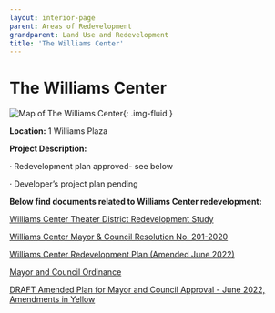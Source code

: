 ```yaml
---
layout: interior-page
parent: Areas of Redevelopment
grandparent: Land Use and Redevelopment
title: 'The Williams Center'
---
```


# The Williams Center

![Map of The Williams Center](wcmap.jpg){: .img-fluid }

**Location:** 1 Williams Plaza

**Project Description:** 

· Redevelopment plan approved- see below

· Developer’s project plan pending

**Below find documents related to Williams Center redevelopment:**

[Williams Center Theater District Redevelopment Study](https://storage.googleapis.com/static.rutherford-nj.com/community-development/williams-center/William%20Center_%20Theater%20District%20Redevelopment%20Study.pdf)

[Williams Center Mayor & Council Resolution No. 201-2020](https://storage.googleapis.com/static.rutherford-nj.com/community-development/williams-center/Wm%20Ctr%20M%26C%20RES201.pdf)

[Williams Center Redevelopment Plan (Amended June 2022)](https://storage.googleapis.com/static.rutherford-nj.com/community-development/williams-center/wcw%20RDP%20JUNE%202022%20ORD.pdf)

[Mayor and Council Ordinance](https://storage.googleapis.com/static.rutherford-nj.com/community-development/williams-center/3562-21%20Mayor%20%26%20Council%20Ordinance%20Williams%20Center.pdf)

[DRAFT Amended Plan for Mayor and Council Approval - June 2022, Amendments in Yellow](https://storage.googleapis.com/static.rutherford-nj.com/community-development/williams-center/Williams%20Center%20Sub%20Area%20A%202022%20June%20Revision%20(00323520-1)%20(003).pdf)

